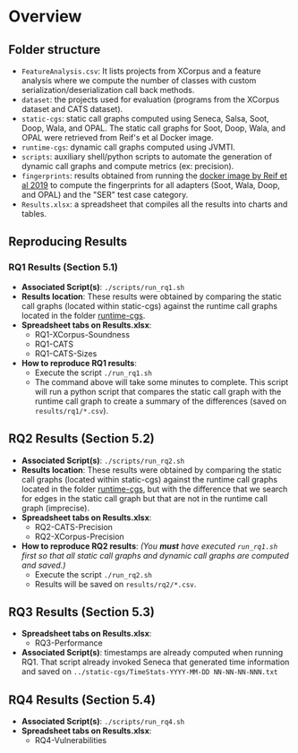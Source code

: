 # Overview

## Folder structure

- `FeatureAnalysis.csv`: It lists projects from XCorpus and a feature analysis where we compute the number of classes with custom serialization/deserialization call back methods. 
- `dataset`: the projects used for evaluation (programs from the XCorpus dataset and  CATS dataset).
- `static-cgs`: static call graphs computed using Seneca, Salsa, Soot, Doop, Wala, and OPAL. The static call graphs for Soot, Doop, Wala, and OPAL were retrieved from Reif's et al Docker image.
- `runtime-cgs`: dynamic call graphs computed using JVMTI.
- `scripts`: auxiliary shell/python scripts to automate the generation of dynamic call graphs and compute metrics (ex: precision).
- `fingerprints`: results obtained from running the [docker image by Reif et al 2019](https://hub.docker.com/r/mreif/jcg) to compute the fingerprints for all adapters (Soot, Wala, Doop, and OPAL) and  the "SER" test case category.
- `Results.xlsx`: a spreadsheet that compiles all the results into charts and tables.


## Reproducing Results




### RQ1 Results (Section 5.1)

- **Associated Script(s)**: `./scripts/run_rq1.sh`
- **Results location**: These results were obtained by comparing the static call graphs (located within static-cgs) against the runtime call graphs located in the folder [runtime-cgs](runtime-cgs).
- **Spreadsheet tabs on Results.xlsx**: 
	- RQ1-XCorpus-Soundness
	- RQ1-CATS
	- RQ1-CATS-Sizes
- **How to reproduce RQ1 results**: 
	- Execute the script `./run_rq1.sh`
	- The command above will take some minutes to complete. This script will run a python script that compares the static call graph with the runtime call graph to create a summary of the differences (saved on `results/rq1/*.csv`).


## RQ2 Results (Section 5.2)

- **Associated Script(s)**: `./scripts/run_rq2.sh`
- **Results location**: These results were obtained by comparing the static call graphs (located within static-cgs) against the runtime call graphs located in the folder [runtime-cgs](runtime-cgs), but with the difference that we search for edges in the static call graph but that are not in the runtime call graph (imprecise).
- **Spreadsheet tabs on Results.xlsx**: 
	- RQ2-CATS-Precision
	- RQ2-XCorpus-Precision
- **How to reproduce RQ2 results**: _(You **must** have executed `run_rq1.sh` first so that all static call graphs and dynamic call graphs are computed and saved.)_
	- Execute the script `./run_rq2.sh`
	- Results will be saved on `results/rq2/*.csv`.




## RQ3 Results (Section 5.3)
- **Spreadsheet tabs on Results.xlsx**: 
	- RQ3-Performance
- **Associated Script(s)**: timestamps are already computed when running RQ1. That script already invoked Seneca that generated time information and saved on `../static-cgs/TimeStats-YYYY-MM-DD NN-NN-NN-NNN.txt`

## RQ4 Results (Section 5.4)
- **Associated Script(s)**: `./scripts/run_rq4.sh`
- **Spreadsheet tabs on Results.xlsx**: 
	- RQ4-Vulnerabilities